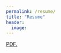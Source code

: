 ```yaml
---
permalink: /resume/
title: "Resume"
header:
  image: 
---
```

<a href="username.github.io/folder/document.pdf" target="_blank">PDF.</a>
